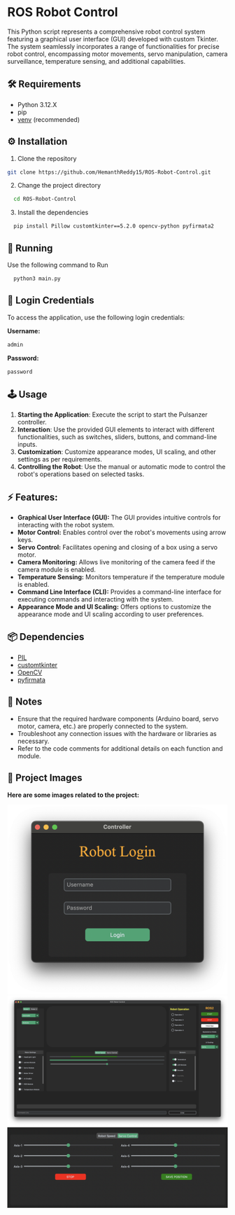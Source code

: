 
# ROS Robot Control

This Python script represents a comprehensive robot control system featuring a graphical user interface (GUI) developed with custom Tkinter. The system seamlessly incorporates a range of functionalities for precise robot control, encompassing motor movements, servo manipulation, camera surveillance, temperature sensing, and additional capabilities.

## 🛠️ Requirements

- Python 3.12.X
- pip
- [venv](https://packaging.python.org/en/latest/guides/installing-using-pip-and-virtual-environments/) (recommended)

## ⚙️ Installation

1. Clone the repository 
```bash
git clone https://github.com/HemanthReddy15/ROS-Robot-Control.git
```
2. Change the project directory
```bash
  cd ROS-Robot-Control

```
3. Install the dependencies 
```bash
  pip install Pillow customtkinter==5.2.0 opencv-python pyfirmata2

```
## 🤖 Running
Use the following command to Run
```bash
  python3 main.py

```
## 🔑 Login Credentials
To access the application, use the following login credentials:

**Username:** 
```bash 
admin
```
**Password:** 
```bash
password
```

## 🕹️ Usage 
1. **Starting the Application**: Execute the script to start the Pulsanzer controller.
2. **Interaction**: Use the provided GUI elements to interact with different functionalities, such as switches, sliders, buttons, and command-line inputs.
3. **Customization**: Customize appearance modes, UI scaling, and other settings as per requirements.
4. **Controlling the Robot**: Use the manual or automatic mode to control the robot's operations based on selected tasks.

## ⚡️ Features:
- **Graphical User Interface (GUI):** The GUI provides intuitive controls for interacting with the robot system.
- **Motor Control:** Enables control over the robot's movements using arrow keys.
- **Servo Control:** Facilitates opening and closing of a box using a servo motor.
- **Camera Monitoring:** Allows live monitoring of the camera feed if the camera module is enabled.
- **Temperature Sensing:** Monitors temperature if the temperature module is enabled.
- **Command Line Interface (CLI):** Provides a command-line interface for executing commands and interacting with the system.
- **Appearance Mode and UI Scaling:** Offers options to customize the appearance mode and UI scaling according to user preferences.

## 📦 Dependencies

- [PIL](https://pypi.org/project/pillow/)
- [customtkinter](https://pypi.org/project/customtkinter/0.3/)
- [OpenCV](https://pypi.org/project/opencv-python/)
- [pyfirmata](https://pypi.org/project/pyFirmata/)

## 📝 Notes

- Ensure that the required hardware components (Arduino board, servo motor, camera, etc.) are properly connected to the system.
- Troubleshoot any connection issues with the hardware or libraries as necessary.
- Refer to the code comments for additional details on each function and module.


## 🌄 Project Images
**Here are some images related to the project:**

![Image 1](images/login.png)
![Image 2](images/control1.png)
![Image 2](images/ServoControl1.png)
